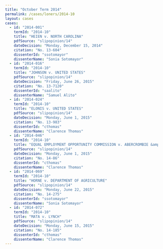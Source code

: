 ```yaml
---
title: "October Term 2014"
permalink: /cases/loners/2014-10
layout: cases
cases:
  - id: "2014-001"
    termId: "2014-10"
    title: "HEIEN v. NORTH CAROLINA"
    pdfSource: "slipopinion/14"
    dateDecision: "Monday, December 15, 2014"
    citation: "No. 13-604"
    dissenterId: "ssotomayor"
    dissenterName: "Sonia Sotomayor"
  - id: "2014-016"
    termId: "2014-10"
    title: "JOHNSON v. UNITED STATES"
    pdfSource: "slipopinion/14"
    dateDecision: "Friday, June 26, 2015"
    citation: "No. 13-7120"
    dissenterId: "saalito"
    dissenterName: "Samuel Alito"
  - id: "2014-024"
    termId: "2014-10"
    title: "ELONIS v. UNITED STATES"
    pdfSource: "slipopinion/14"
    dateDecision: "Monday, June 1, 2015"
    citation: "No. 13-983"
    dissenterId: "cthomas"
    dissenterName: "Clarence Thomas"
  - id: "2014-046"
    termId: "2014-10"
    title: "EQUAL EMPLOYMENT OPPORTUNITY COMMISSION v. ABERCROMBIE &amp; FITCH STORES, INC."
    pdfSource: "slipopinion/14"
    dateDecision: "Monday, June 1, 2015"
    citation: "No. 14-86"
    dissenterId: "cthomas"
    dissenterName: "Clarence Thomas"
  - id: "2014-069"
    termId: "2014-10"
    title: "HORNE v. DEPARTMENT OF AGRICULTURE"
    pdfSource: "slipopinion/14"
    dateDecision: "Monday, June 22, 2015"
    citation: "No. 14-275"
    dissenterId: "ssotomayor"
    dissenterName: "Sonia Sotomayor"
  - id: "2014-072"
    termId: "2014-10"
    title: "MATA v. LYNCH"
    pdfSource: "slipopinion/14"
    dateDecision: "Monday, June 15, 2015"
    citation: "No. 14-185"
    dissenterId: "cthomas"
    dissenterName: "Clarence Thomas"
---
```

